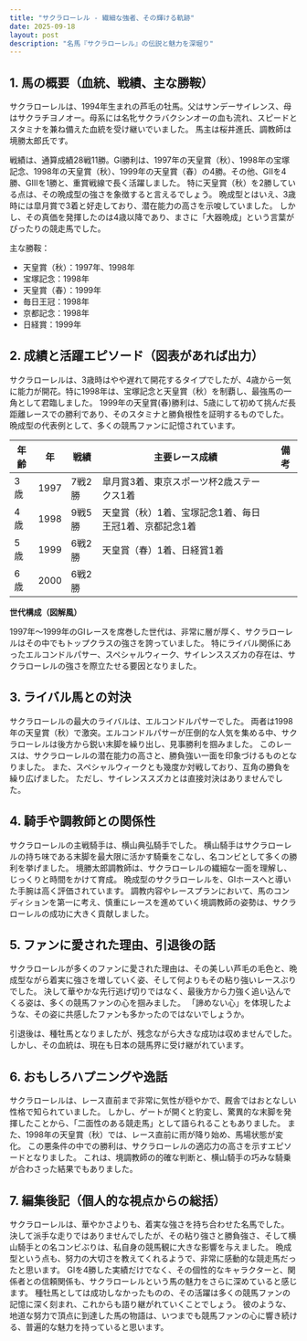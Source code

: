 ```yaml
---
title: "サクラローレル - 繊細な強者、その輝ける軌跡"
date: 2025-09-18
layout: post
description: "名馬『サクラローレル』の伝説と魅力を深堀り"
---
```


## 1. 馬の概要（血統、戦績、主な勝鞍）

サクラローレルは、1994年生まれの芦毛の牡馬。父はサンデーサイレンス、母はサクラチヨノオー。母系には名牝サクラバクシンオーの血も流れ、スピードとスタミナを兼ね備えた血統を受け継いでいました。  馬主は桜井進氏、調教師は境勝太郎氏です。

戦績は、通算成績28戦11勝。GI勝利は、1997年の天皇賞（秋）、1998年の宝塚記念、1998年の天皇賞（秋）、1999年の天皇賞（春）の4勝。その他、GIIを4勝、GIIIを1勝と、重賞戦線で長く活躍しました。  特に天皇賞（秋）を2勝している点は、その晩成型の強さを象徴すると言えるでしょう。  晩成型とはいえ、3歳時には皐月賞で3着と好走しており、潜在能力の高さを示唆していました。  しかし、その真価を発揮したのは4歳以降であり、まさに「大器晩成」という言葉がぴったりの競走馬でした。


主な勝鞍：

* 天皇賞（秋）：1997年、1998年
* 宝塚記念：1998年
* 天皇賞（春）：1999年
* 毎日王冠：1998年
* 京都記念：1998年
* 日経賞：1999年


## 2. 成績と活躍エピソード（図表があれば出力）

サクラローレルは、3歳時はやや遅れて開花するタイプでしたが、4歳から一気に能力が開花。特に1998年は、宝塚記念と天皇賞（秋）を制覇し、最強馬の一角として君臨しました。  1999年の天皇賞(春)勝利は、5歳にして初めて挑んだ長距離レースでの勝利であり、そのスタミナと勝負根性を証明するものでした。  晩成型の代表例として、多くの競馬ファンに記憶されています。

| 年齢 | 年 | 戦績 | 主要レース成績 | 備考 |
|---|---|---|---|---|
| 3歳 | 1997 | 7戦2勝 | 皐月賞3着、東京スポーツ杯2歳ステークス1着 |  |
| 4歳 | 1998 | 9戦5勝 | 天皇賞（秋）1着、宝塚記念1着、毎日王冠1着、京都記念1着 |  |
| 5歳 | 1999 | 6戦2勝 | 天皇賞（春）1着、日経賞1着 |  |
| 6歳 | 2000 | 6戦2勝 |  |  |


**世代構成（図解風）**

1997年～1999年のGIレースを席巻した世代は、非常に層が厚く、サクラローレルはその中でもトップクラスの強さを誇っていました。  特にライバル関係にあったエルコンドルパサー、スペシャルウィーク、サイレンススズカの存在は、サクラローレルの強さを際立たせる要因となりました。


## 3. ライバル馬との対決

サクラローレルの最大のライバルは、エルコンドルパサーでした。  両者は1998年の天皇賞（秋）で激突。エルコンドルパサーが圧倒的な人気を集める中、サクラローレルは後方から鋭い末脚を繰り出し、見事勝利を掴みました。  このレースは、サクラローレルの潜在能力の高さと、勝負強い一面を印象づけるものとなりました。  また、スペシャルウィークとも幾度か対戦しており、互角の勝負を繰り広げました。  ただし、サイレンススズカとは直接対決はありませんでした。


## 4. 騎手や調教師との関係性

サクラローレルの主戦騎手は、横山典弘騎手でした。  横山騎手はサクラローレルの持ち味である末脚を最大限に活かす騎乗をこなし、名コンビとして多くの勝利を挙げました。  境勝太郎調教師は、サクラローレルの繊細な一面を理解し、じっくりと時間をかけて育成。  晩成型のサクラローレルを、GIホースへと導いた手腕は高く評価されています。  調教内容やレースプランにおいて、馬のコンディションを第一に考え、慎重にレースを進めていく境調教師の姿勢は、サクラローレルの成功に大きく貢献しました。


## 5. ファンに愛された理由、引退後の話

サクラローレルが多くのファンに愛された理由は、その美しい芦毛の毛色と、晩成型ながら着実に強さを増していく姿、そして何よりもその粘り強いレースぶりでした。  決して華やかな先行逃げ切りではなく、最後方から力強く追い込んでくる姿は、多くの競馬ファンの心を掴みました。  「諦めない心」を体現したような、その姿に共感したファンも多かったのではないでしょうか。

引退後は、種牡馬となりましたが、残念ながら大きな成功は収めませんでした。  しかし、その血統は、現在も日本の競馬界に受け継がれています。


## 6. おもしろハプニングや逸話

サクラローレルは、レース直前まで非常に気性が穏やかで、厩舎ではおとなしい性格で知られていました。  しかし、ゲートが開くと豹変し、驚異的な末脚を発揮したことから、「二面性のある競走馬」として語られることもありました。  また、1998年の天皇賞（秋）では、レース直前に雨が降り始め、馬場状態が変化。  この悪条件の中での勝利は、サクラローレルの適応力の高さを示すエピソードとなりました。  これは、境調教師の的確な判断と、横山騎手の巧みな騎乗が合わさった結果でもありました。


## 7. 編集後記（個人的な視点からの総括）

サクラローレルは、華やかさよりも、着実な強さを持ち合わせた名馬でした。  決して派手な走りではありませんでしたが、その粘り強さと勝負強さ、そして横山騎手との名コンビぶりは、私自身の競馬観に大きな影響を与えました。  晩成型という点も、努力の大切さを教えてくれるようで、非常に感動的な競走馬だったと思います。  GIを4勝した実績だけでなく、その個性的なキャラクターと、関係者との信頼関係も、サクラローレルという馬の魅力をさらに深めていると感じます。  種牡馬としては成功しなかったものの、その活躍は多くの競馬ファンの記憶に深く刻まれ、これからも語り継がれていくことでしょう。  彼のような、地道な努力で頂点に到達した馬の物語は、いつまでも競馬ファンの心に響き続ける、普遍的な魅力を持っていると思います。
